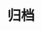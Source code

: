 ---
title: "归档"
layout: "archives"
slug: "archives"
# menu:
#     main:
#         name: "归档"
#         weight: -2
#         params: 
#             icon: "archives"
---